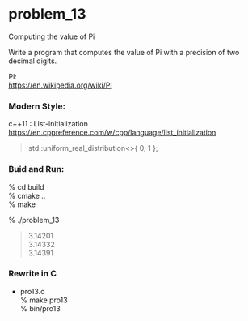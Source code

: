 problem_13  
===============

Computing the value of Pi    

Write a program that computes the value of Pi with a precision of two decimal digits.

Pi:  
https://en.wikipedia.org/wiki/Pi


### Modern Style:  

c++11 : List-initialization 
https://en.cppreference.com/w/cpp/language/list_initialization  

> std::uniform_real_distribution<>{ 0, 1 };


### Buid and Run:  
% cd build  
% cmake ..  
% make  

% ./problem_13  
> 3.14201  
> 3.14332  
> 3.14391  


### Rewrite in C  
- pro13.c  
% make pro13  
% bin/pro13  


